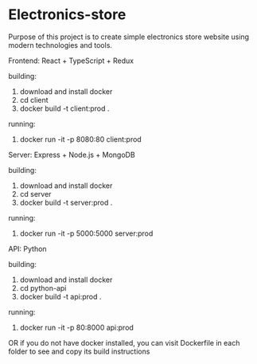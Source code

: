 # Electronics-store

Purpose of this project is to create simple electronics store website
using modern technologies and tools.


Frontend: React + TypeScript + Redux

building:
1) download and install docker
2) cd client
3) docker build -t client:prod .

running:
1) docker run -it -p 8080:80 client:prod

Server: Express + Node.js + MongoDB

building:
1) download and install docker
2) cd server
3) docker build -t server:prod .

running:
1) docker run -it -p 5000:5000 server:prod

API: Python

building:
1) download and install docker
2) cd python-api
3) docker build -t api:prod .

running:
1) docker run -it -p 80:8000 api:prod

OR if you do not have docker installed, you can visit Dockerfile in each folder to see and copy its build instructions
